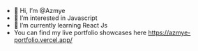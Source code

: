 - 👋 Hi, I’m @Azmye
- 👀 I’m interested in Javascript
- 🌱 I’m currently learning React Js
- You can find my live portfolio showcases here https://azmye-portfolio.vercel.app/


